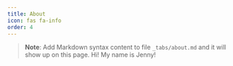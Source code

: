 ```yaml
---
title: About
icon: fas fa-info
order: 4
---
```



> **Note**: Add Markdown syntax content to file `_tabs/about.md` and it will show up on this page.
> Hi! My name is Jenny!
